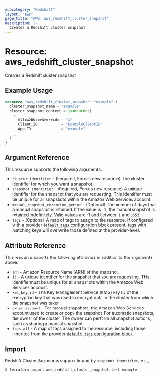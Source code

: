 ```yaml
---
subcategory: "Redshift"
layout: "aws"
page_title: "AWS: aws_redshift_cluster_snapshot"
description: |-
  Creates a Redshift cluster snapshot
---
```


# Resource: aws_redshift_cluster_snapshot

Creates a Redshift cluster snapshot

## Example Usage

```terraform
resource "aws_redshift_cluster_snapshot" "example" {
  cluster_snapshot_name = "example"
  cluster_snapshot_content = jsonencode(
    {
      AllowDBUserOverride = "1"
      Client_ID           = "ExampleClientID"
      App_ID              = "example"
    }
  )
}
```

## Argument Reference

This resource supports the following arguments:

* `cluster_identifier` - (Required, Forces new resource) The cluster identifier for which you want a snapshot.
* `snapshot_identifier` - (Required, Forces new resource) A unique identifier for the snapshot that you are requesting. This identifier must be unique for all snapshots within the Amazon Web Services account.
* `manual_snapshot_retention_period` - (Optional) The number of days that a manual snapshot is retained. If the value is `-1`, the manual snapshot is retained indefinitely. Valid values are -1 and between `1` and `3653`.
* `tags` - (Optional) A map of tags to assign to the resource. If configured with a provider [`default_tags` configuration block](https://registry.terraform.io/providers/hashicorp/aws/latest/docs#default_tags-configuration-block) present, tags with matching keys will overwrite those defined at the provider-level.

## Attribute Reference

This resource exports the following attributes in addition to the arguments above:

* `arn` - Amazon Resource Name (ARN) of the snapshot.
* `id` - A unique identifier for the snapshot that you are requesting. This identifiermust be unique for all snapshots within the Amazon Web Services account.
* `kms_key_id` - The Key Management Service (KMS) key ID of the encryption key that was used to encrypt data in the cluster from which the snapshot was taken.
* `owner_account` - For manual snapshots, the Amazon Web Services account used to create or copy the snapshot. For automatic snapshots, the owner of the cluster. The owner can perform all snapshot actions, such as sharing a manual snapshot.
* `tags_all` - A map of tags assigned to the resource, including those inherited from the provider [`default_tags` configuration block](https://registry.terraform.io/providers/hashicorp/aws/latest/docs#default_tags-configuration-block).

## Import

Redshift Cluster Snapshots support import by `snapshot_identifier`, e.g.,

```console
$ terraform import aws_redshift_cluster_snapshot.test example
```
